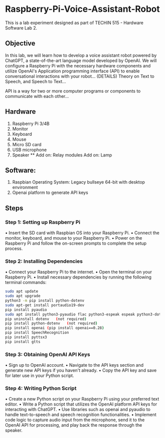 # Raspberry-Pi-Voice-Assistant-Robot
This is a lab experiment designed as part of TECHIN 515 - Hardware Software Lab 2.

## Objective
In this lab, we will learn how to develop a voice assistant robot powered by ChatGPT, a state-of-the-art language model developed by OpenAI. We will configure a Raspberry Pi with the necessary hardware components and utilize OpenAI's Application programming interface (API) to enable conversational interactions with your robot... (DETAILS)
Theory on Text to Speech, and Speech to Text...

API is a way for two or more computer programs or components to communicate with each other...


## Hardware
1.	Raspberry Pi 3/4B 
2.	Monitor
3.	Keyboard
4.	Mouse
6.	Micro SD card 
7.	USB microphone
8.	Speaker
**
Add on: Relay modules
Add on: Lamp

## Software: 
1.	Raspbian Operating System: Legacy bullseye 64-bit with desktop environment
2.	Openai platform to generate API keys

## Steps 

### Step 1: Setting up Raspberry Pi
•	Insert the SD card with Raspbian OS into your Raspberry Pi.
•	Connect the monitor, keyboard, and mouse to your Raspberry Pi.
•	Power on the Raspberry Pi and follow the on-screen prompts to complete the setup process.




### Step 2: Installing Dependencies
•	Connect your Raspberry Pi to the internet.
•	Open the terminal on your Raspberry Pi.
•	Install necessary dependencies by running the following terminal commands:

```bash
sudo apt update 
sudo apt upgrade 
python3 -m pip install python-dotenv
sudo apt-get install portaudio19-dev
pip install pyaudio
sudo apt install python3-pyaudio flac python3-espeak espeak python3-dotenv
pip uninstall dotenv   (not required)
pip install python-dotenv   (not required)
pip install openai (pip install openai==0.28)
pip install SpeechRecognition
pip install pyttsx3
pip install gtts
```

### Step 3: Obtaining OpenAI API Keys
•	Sign up to  OpenAI account.
•	Navigate to the API keys section and generate new API keys if you haven't already.
•	Copy the API key and save for later use in your Python script.

### Step 4: Writing Python Script
•	Create a new Python script on your Raspberry Pi using your preferred text editor.
•	Write a Python script that utilizes the OpenAI platform API keys for interacting with ChatGPT.
•	Use libraries such as openai and pyaudio to handle text-to-speech and speech recognition functionalities.
•	Implement code logic to capture audio input from the microphone, send it to the OpenAI API for processing, and play back the response through the speaker.
